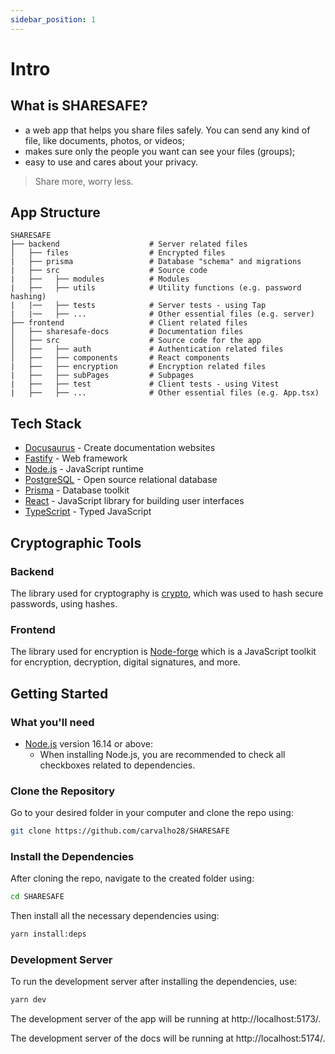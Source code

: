```yaml
---
sidebar_position: 1
---
```


# Intro

## What is SHARESAFE?

- a web app that helps you share files safely. You can send any kind of file, like documents, photos, or videos;
- makes sure only the people you want can see your files (groups);
- easy to use and cares about your privacy.

> Share more, worry less.

## App Structure

```
SHARESAFE
├── backend                    # Server related files
│   ├── files                  # Encrypted files
|   ├── prisma                 # Database "schema" and migrations
|   ├── src                    # Source code
|   ├──   ├── modules          # Modules
|   ├──   ├── utils            # Utility functions (e.g. password hashing)
|   |──   ├── tests            # Server tests - using Tap
|   |──   ├── ...              # Other essential files (e.g. server)
├── frontend                   # Client related files
│   ├── sharesafe-docs         # Documentation files
│   ├── src                    # Source code for the app
│   ├──   ├── auth             # Authentication related files
│   ├──   ├── components       # React components
|   ├──   ├── encryption       # Encryption related files
|   ├──   ├── subPages         # Subpages
|   ├──   ├── test             # Client tests - using Vitest
|   ├──   ├── ...              # Other essential files (e.g. App.tsx)
```

## Tech Stack

- [Docusaurus](https://docusaurus.io/) - Create documentation websites
- [Fastify](https://www.fastify.io/) - Web framework
- [Node.js](https://nodejs.org/en/) - JavaScript runtime
- [PostgreSQL](https://www.postgresql.org/) - Open source relational database
- [Prisma](https://www.prisma.io/) - Database toolkit
- [React](https://reactjs.org/) - JavaScript library for building user interfaces
- [TypeScript](https://www.typescriptlang.org/) - Typed JavaScript

## Cryptographic Tools

### Backend

The library used for cryptography is [crypto](https://nodejs.org/api/crypto.html), which was used to hash secure passwords, using hashes.

### Frontend

The library used for encryption is [Node-forge](https://github.com/digitalbazaar/forge) which is a JavaScript toolkit for encryption, decryption, digital signatures, and more.

## Getting Started

### What you'll need

- [Node.js](https://nodejs.org/en/download/) version 16.14 or above:
  - When installing Node.js, you are recommended to check all checkboxes related to dependencies.

### Clone the Repository

Go to your desired folder in your computer and clone the repo using:

```bash
git clone https://github.com/carvalho28/SHARESAFE
```

### Install the Dependencies

After cloning the repo, navigate to the created folder using:

```bash
cd SHARESAFE
```

Then install all the necessary dependencies using:

```bash
yarn install:deps
```

### Development Server

To run the development server after installing the dependencies, use:

```bash
yarn dev
```

The development server of the app will be running at http://localhost:5173/.

The development server of the docs will be running at http://localhost:5174/.

<!--
Generate a new Docusaurus site using the **classic template**.

The classic template will automatically be added to your project after you run the command:

```bash
npm init docusaurus@latest my-website classic
```

You can type this command into Command Prompt, Powershell, Terminal, or any other integrated terminal of your code editor.

The command also installs all necessary dependencies you need to run Docusaurus.

## Start your site

Run the development server:

```bash
cd my-website
npm run start
```

The `cd` command changes the directory you're working with. In order to work with your newly created Docusaurus site, you'll need to navigate the terminal there.

The `npm run start` command builds your website locally and serves it through a development server, ready for you to view at http://localhost:3000/.

Open `docs/intro.md` (this page) and edit some lines: the site **reloads automatically** and displays your changes. -->
